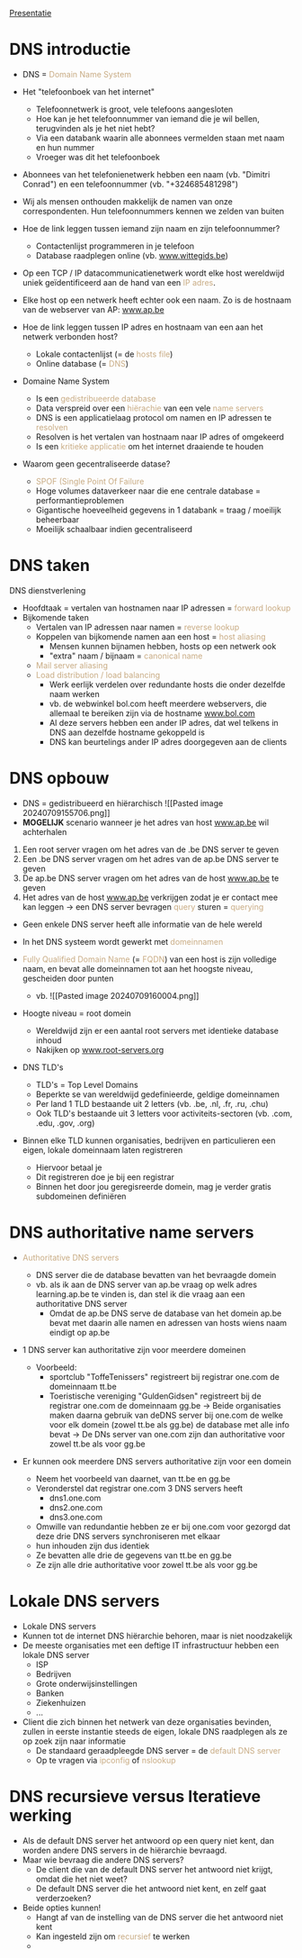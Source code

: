 [Presentatie](https://learning.ap.be/pluginfile.php/1957781/mod_resource/content/0/04%20-%20Theorie%20-%20Applicatielaag_DNS.pdf)

# DNS introductie
- DNS = <span style="color:#c8ab83;">Domain Name System</span>
- Het "telefoonboek van het internet"
	- Telefoonnetwerk is groot, vele telefoons aangesloten
	- Hoe kan je het telefoonnummer van iemand die je wil bellen, terugvinden als je het niet hebt?
	- Via een databank waarin alle abonnees vermelden staan met naam en hun nummer
	- Vroeger was dit het telefoonboek

- Abonnees van het telefonienetwerk hebben een naam (vb. "Dimitri Conrad") en een telefoonnummer (vb. "+324685481298")
- Wij als mensen onthouden makkelijk de namen van onze correspondenten. Hun telefoonnummers kennen we zelden van buiten
- Hoe de link leggen tussen iemand zijn naam en zijn telefoonnummer?
	- Contactenlijst programmeren in je telefoon
	- Database raadplegen online (vb. www.wittegids.be)
- Op een TCP / IP datacommunicatienetwerk wordt elke host wereldwijd uniek geïdentificeerd aan de hand van een <span style="color:#c8ab83;">IP adres</span>.
- Elke host op een netwerk heeft echter ook een naam. Zo is de hostnaam van de webserver van AP: www.ap.be
- Hoe de link leggen tussen IP adres en hostnaam van een aan het netwerk verbonden host?
	- Lokale contactenlijst (= de <span style="color:#c8ab83;">hosts file</span>)
	- Online database (= <span style="color:#c8ab83;">DNS</span>)

- Domaine Name System
	- Is een <span style="color:#c8ab83;">gedistribueerde database</span>
	- Data verspreid over een <span style="color:#c8ab83;">hiërachie</span> van een vele <span style="color:#c8ab83;">name servers</span>
	- DNS is een applicatielaag protocol om namen en IP adressen te <span style="color:#c8ab83;">resolven</span>
	- Resolven is het vertalen van hostnaam naar IP adres of omgekeerd
	- Is een <span style="color:#c8ab83;">kritieke applicatie</span> om het internet draaiende te houden
- Waarom geen gecentraliseerde datase?
	- <span style="color:#c8ab83;">SPOF (Single Point Of Failure</span>
	- Hoge volumes dataverkeer naar die ene centrale database = performantieproblemen
	- Gigantische hoeveelheid gegevens in 1 databank = traag / moeilijk beheerbaar
	- Moeilijk schaalbaar indien gecentraliseerd

# DNS taken
DNS dienstverlening
- Hoofdtaak = vertalen van hostnamen naar IP adressen = <span style="color:#c8ab83;">forward lookup</span>
- Bijkomende taken
	- Vertalen van IP adressen naar namen = <span style="color:#c8ab83;">reverse lookup</span>
	- Koppelen van bijkomende namen aan een host = <span style="color:#c8ab83;">host aliasing</span>
		- Mensen kunnen bijnamen hebben, hosts op een netwerk ook
		- "extra" naam / bijnaam = <span style="color:#c8ab83;">canonical name</span>
	- <span style="color:#c8ab83;">Mail server aliasing</span>
	- <span style="color:#c8ab83;">Load distribution / load balancing</span>
		- Werk eerlijk verdelen over redundante hosts die onder dezelfde naam werken
		- vb. de webwinkel bol.com heeft meerdere webservers, die allemaal te bereiken zijn via de hostname www.bol.com
		- Al deze servers hebben een ander IP adres, dat wel telkens in DNS aan dezelfde hostname gekoppeld is
		- DNS kan beurtelings ander IP adres doorgegeven aan de clients

# DNS opbouw
- DNS = gedistribueerd en hiërarchisch
![[Pasted image 20240709155706.png]]
- **MOGELIJK** scenario wanneer je het adres van host www.ap.be wil achterhalen
1. Een root server vragen om het adres van de .be DNS server te geven
2. Een .be DNS server vragen om het adres van de ap.be DNS server te geven
3. De ap.be DNS server vragen om het adres van de host www.ap.be te geven
4. Het adres van de host www.ap.be verkrijgen zodat je er contact mee kan leggen
-> een DNS server bevragen <span style="color:#c8ab83;">query</span> sturen = <span style="color:#c8ab83;">querying</span>

- Geen enkele DNS server heeft alle informatie van de hele wereld
- In het DNS systeem wordt gewerkt met <span style="color:#c8ab83;">domeinnamen</span>
- <span style="color:#c8ab83;">Fully Qualified Domain Name</span> (= <span style="color:#c8ab83;">FQDN</span>) van een host is zijn volledige naam, en bevat alle domeinnamen tot aan het hoogste niveau, gescheiden door punten
	- vb. ![[Pasted image 20240709160004.png]]
- Hoogte niveau = root domein
	- Wereldwijd zijn er een aantal root servers met identieke database inhoud
	- Nakijken op www.root-servers.org

- DNS TLD's
	- TLD's = Top Level Domains
	- Beperkte se van wereldwijd gedefinieerde, geldige domeinnamen
	- Per land 1 TLD bestaande uit 2 letters (vb. .be, .nl, .fr, .ru, .chu)
	- Ook TLD's bestaande uit 3 letters voor activiteits-sectoren (vb. .com, .edu, .gov, .org)
- Binnen elke TLD kunnen organisaties, bedrijven en particulieren een eigen, lokale domeinnaam laten registreren
	- Hiervoor betaal je
	- Dit registreren doe je bij een registrar
	- Binnen het door jou geregisreerde domein, mag je verder gratis subdomeinen definiëren

# DNS authoritative name servers
- <span style="color:#c8ab83;">Authoritative DNS servers</span>
	- DNS server die de database bevatten van het bevraagde domein
	- vb. als ik aan de DNS server van ap.be vraag op welk adres learning.ap.be te vinden is, dan stel ik die vraag aan een authoritative DNS server
		- Omdat de ap.be DNS serve de database van het domein ap.be bevat met daarin alle namen en adressen van hosts wiens naam eindigt op ap.be
- 1 DNS server kan authoritative zijn voor meerdere domeinen
	- Voorbeeld:
		- sportclub "ToffeTenissers" registreert bij registrar one.com de domeinnaam tt.be
		- Toeristische vereniging "GuldenGidsen" registreert bij de registrar one.com de domeinnaam gg.be
		-> Beide organisaties maken daarna gebruik van deDNS server bij one.com de welke voor elk domein (zowel tt.be als gg.be) de database met alle info bevat
		-> De DNs server van one.com zijn dan authoritative voor zowel tt.be als voor gg.be

- Er kunnen ook meerdere DNS servers authoritative zijn voor een domein
	- Neem het voorbeeld van daarnet, van tt.be en gg.be
	- Veronderstel dat registrar one.com 3 DNS servers heeft
		- dns1.one.com
		- dns2.one.com
		- dns3.one.com
	- Omwille van redundantie hebben ze er bij one.com voor gezorgd dat deze drie DNS servers synchroniseren met elkaar
	- hun inhouden zijn dus identiek
	- Ze bevatten alle drie de gegevens van tt.be en gg.be
	- Ze zijn alle drie authoritative voor zowel tt.be als voor gg.be

# Lokale DNS servers
- Lokale DNS servers
- Kunnen tot de internet DNS hiërarchie behoren, maar is niet noodzakelijk
- De meeste organisaties met een deftige IT infrastructuur hebben een lokale DNS server
	- ISP
	- Bedrijven
	- Grote onderwijsinstellingen
	- Banken
	- Ziekenhuizen
	- ...
- Client die zich binnen het netwerk van deze organisaties bevinden, zullen in eerste instantie steeds de eigen, lokale DNS raadplegen als ze op zoek zijn naar informatie
	- De standaard geraadpleegde DNS server = de <span style="color:#c8ab83;">default DNS server</span>
	- Op te vragen via <span style="color:#c8ab83;">ipconfig</span> of <span style="color:#c8ab83;">nslookup</span>

# DNS recursieve versus Iteratieve werking
- Als de default DNS server het antwoord op een query niet kent, dan worden andere DNS servers in de hiërarchie bevraagd.
- Maar wie bevraag die andere DNS servers?
	- De client die van de default DNS server het antwoord niet krijgt, omdat die het niet weet?
	- De default DNS server die het antwoord niet kent, en zelf gaat verderzoeken?
- Beide opties kunnen!
	- Hangt af van de instelling van de DNS server die het antwoord niet kent
	- Kan ingesteld zijn om <span style="color:#c8ab83;">recursief</span> te werken
	- 